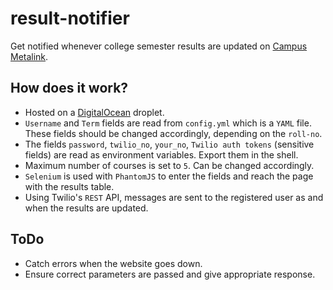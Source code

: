 # result-notifier

Get notified whenever college semester results are updated on [Campus Metalink](http://iiitb.campusmetalink.com/cml/pages/selfService/CssAssignmentReg.jsf).

## How does it work?

- Hosted on a [DigitalOcean](www.digitalocean.com) droplet.
- `Username` and `Term` fields are read from `config.yml` which is a `YAML` file. These fields should be changed accordingly, depending on the `roll-no`.
- The fields `password`, `twilio_no`, `your_no`, `Twilio auth tokens` (sensitive fields) are read as environment variables. Export them in the shell.
- Maximum number of courses is set to `5`. Can be changed accordingly.
- `Selenium` is used with `PhantomJS` to enter the fields and reach the page with the results table.
- Using Twilio's `REST` API, messages are sent to the registered user as and when the results are updated.

## ToDo

- Catch errors when the website goes down.
- Ensure correct parameters are passed and give appropriate response.

